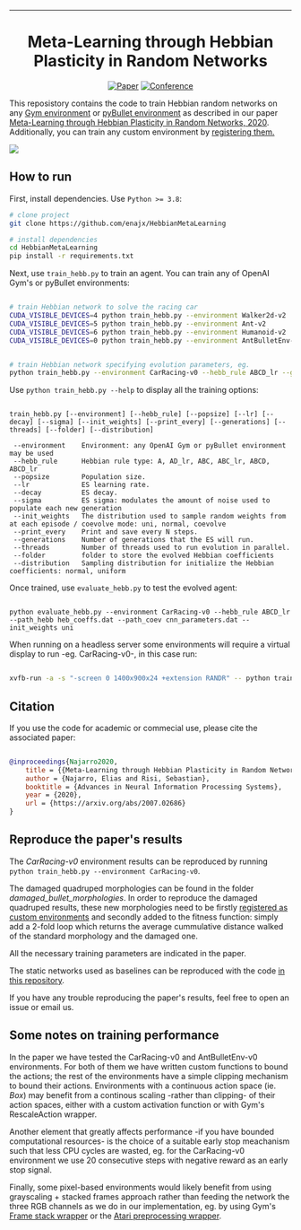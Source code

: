  
---

<div align="center">    
 
# Meta-Learning through Hebbian Plasticity in Random Networks   

[![Paper](https://img.shields.io/badge/paper-arxiv.2007.02686-B31B1B.svg)](https://arxiv.org/abs/2007.02686)
[![Conference](http://img.shields.io/badge/NeurIPS-2020-4b44ce.svg)](https://proceedings.neurips.cc//paper/2020/hash/ee23e7ad9b473ad072d57aaa9b2a5222-Abstract.html)

</div>
 
This reposistory contains the code to train Hebbian random networks on any [Gym environment](https://github.com/openai/gym/wiki/Table-of-environments) or [pyBullet environment](https://github.com/bulletphysics/bullet3) as described in our paper [Meta-Learning through Hebbian Plasticity in Random Networks, 2020](https://arxiv.org/abs/2007.02686).
Additionally, you can train any custom environment by [registering them.](https://github.com/openai/gym/wiki/Environments)
<!-- 
<p align="center">
  <img src="images/carsmallest.gif" />
</p> -->
![](images/carsmall-min.gif)


## How to run   
<!-- <img src="http://www.sciweavers.org/tex2img.php?eq=%20%5Csqrt%7Bab%7D%20&bc=White&fc=Black&im=tif&fs=12&ff=arev&edit=0" align="center" border="0" alt=" \sqrt{ab} " width="" height="" /> -->
First, install dependencies. Use `Python >= 3.8`:
```bash
# clone project   
git clone https://github.com/enajx/HebbianMetaLearning   

# install dependencies   
cd HebbianMetaLearning 
pip install -r requirements.txt
 ```   
 Next, use `train_hebb.py` to train an agent. You can train any of OpenAI Gym's or pyBullet environments:
 ```bash

# train Hebbian network to solve the racing car
CUDA_VISIBLE_DEVICES=4 python train_hebb.py --environment Walker2d-v2
CUDA_VISIBLE_DEVICES=5 python train_hebb.py --environment Ant-v2
CUDA_VISIBLE_DEVICES=6 python train_hebb.py --environment Humanoid-v2
CUDA_VISIBLE_DEVICES=0 python train_hebb.py --environment AntBulletEnv-v0


# train Hebbian network specifying evolution parameters, eg. 
python train_hebb.py --environment CarRacing-v0 --hebb_rule ABCD_lr --generations 300 --popsize 200 --print_every 1 --init_weights uni --lr 0.2 --sigma 0.1 --decay 0.995 --threads -1 --distribution normal 

```

 Use `python train_hebb.py --help` to display all the training options:


 ```

train_hebb.py [--environment] [--hebb_rule] [--popsize] [--lr] [--decay] [--sigma] [--init_weights] [--print_every] [--generations] [--threads] [--folder] [--distribution]

  --environment    Environment: any OpenAI Gym or pyBullet environment may be used
  --hebb_rule      Hebbian rule type: A, AD_lr, ABC, ABC_lr, ABCD, ABCD_lr
  --popsize        Population size.
  --lr             ES learning rate.
  --decay          ES decay.
  --sigma          ES sigma: modulates the amount of noise used to populate each new generation
  --init_weights   The distribution used to sample random weights from at each episode / coevolve mode: uni, normal, coevolve
  --print_every    Print and save every N steps.
  --generations    Number of generations that the ES will run.
  --threads        Number of threads used to run evolution in parallel.
  --folder         folder to store the evolved Hebbian coefficients
  --distribution   Sampling distribution for initialize the Hebbian coefficients: normal, uniform

```

Once trained, use `evaluate_hebb.py` to test the evolved agent:
 ```

python evaluate_hebb.py --environment CarRacing-v0 --hebb_rule ABCD_lr --path_hebb heb_coeffs.dat --path_coev cnn_parameters.dat --init_weights uni 

```

When running on a headless server some environments will require a virtual display to run -eg. CarRacing-v0-, in this case run:
 ```bash

xvfb-run -a -s "-screen 0 1400x900x24 +extension RANDR" -- python train_hebb.py --environment CarRacing-v0

```

## Citation   

If you use the code for academic or commecial use, please cite the associated paper:

```bibtex

@inproceedings{Najarro2020,
	title = {{Meta-Learning through Hebbian Plasticity in Random Networks}},
	author = {Najarro, Elias and Risi, Sebastian},
	booktitle = {Advances in Neural Information Processing Systems},
	year = {2020},
	url = {https://arxiv.org/abs/2007.02686}
}

```   

## Reproduce the paper's results

The *CarRacing-v0* environment results can be reproduced by running `python train_hebb.py --environment CarRacing-v0`. 

The damaged quadruped morphologies can be found in the folder *damaged_bullet_morphologies*. In order to 
reproduce the damaged quadruped results, these new morphologies need to be firstly [registered as custom environments](https://github.com/openai/gym/wiki/Environments) 
and secondly added to the fitness function: simply add a 2-fold loop which returns the average cummulative distance walked of the standard morphology and the damaged one.

All the necessary training parameters are indicated in the paper.

The static networks used as baselines can be reproduced with the code [in this repository](https://github.com/enajx/ES).

If you have any trouble reproducing the paper's results, feel free to open an issue or email us.


## Some notes on training performance

In the paper we have tested the CarRacing-v0 and AntBulletEnv-v0 environments. For both of them we have written custom functions to bound the actions;
the rest of the environments have a simple clipping mechanism to bound their actions. Environments with a continuous action space (ie. *Box*)
may benefit from a continous scaling -rather than clipping- of their action spaces, either with a custom activation function or with 
Gym's RescaleAction wrapper.

Another element that greatly affects performance -if you have bounded computational resources- is the choice of a suitable early stop meachanism such that less CPU cycles are wasted, 
eg. for the CarRacing-v0 environment we use 20 consecutive steps with negative reward as an early stop signal.

Finally, some pixel-based environments would likely benefit from using grayscaling + stacked frames approach rather than feeding the network the three RGB channels as we do in our 
implementation, eg. by using Gym's [Frame stack wrapper](https://github.com/openai/gym/blob/master/gym/wrappers/frame_stack.py#L58) or the [Atari preprocessing wrapper](https://github.com/openai/gym/blob/master/gym/wrappers/atari_preprocessing.py#L12).